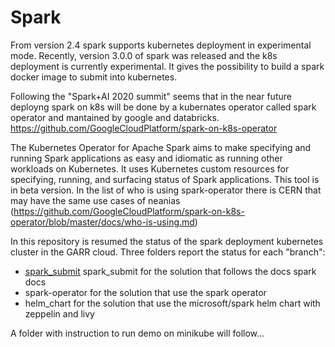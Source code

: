 # Spark
From version 2.4 spark supports kubernetes deployment in experimental mode.
Recently, version 3.0.0 of spark was released and the k8s deployment is currently experimental.
It gives the possibility to build a spark docker image to submit into kubernetes.

Following the "Spark+AI 2020 summit" seems that in the near future deployng spark on k8s
will be done by a kubernates operator called spark operator and mantained by google and databricks. https://github.com/GoogleCloudPlatform/spark-on-k8s-operator

The Kubernetes Operator for Apache Spark aims to make specifying and running Spark applications as easy and idiomatic as running other workloads on Kubernetes. It uses Kubernetes custom resources for specifying, running, and surfacing status of Spark applications. This tool is in beta version.
In the list of who is using spark-operator there is CERN that may have the same use cases of neanias (https://github.com/GoogleCloudPlatform/spark-on-k8s-operator/blob/master/docs/who-is-using.md)

In this repository is resumed the status of the spark deployment kubernetes cluster in the GARR cloud.
Three folders report the status for each "branch":
- [spark_submit](spark_submit) spark_submit for the solution that follows the docs spark docs
- spark-operator for the solution that use the spark operator
- helm_chart for the solution that use the microsoft/spark helm chart with zeppelin and livy

A folder with instruction to run demo on minikube will follow...

